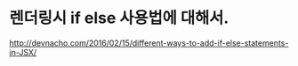 # 렌더링시 if else 사용법에 대해서.

http://devnacho.com/2016/02/15/different-ways-to-add-if-else-statements-in-JSX/
